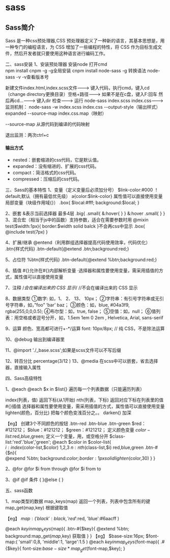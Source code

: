 # sass
## Sass简介

Sass 是一种css预处理器,CSS 预处理器定义了一种新的语言，其基本思想是，用一种专门的编程语言，为 CSS 增加了一些编程的特性，将 CSS 作为目标生成文件，然后开发者就只要使用这种语言进行编码工作。

二、sass安装
1、安装预处理器
安装node
打开cmd  
npm install cnpm -g		-g全局安装
cnpm install node-sass -g	转换语法
node-sass  -v 	-v查看版本号

新建文件index.html,index.scss文件--->
键入代码，执行cmd，键入cd（change directory更换目录）空格+路径--->
如果不是在c盘，键入F:回车 然后再cd...--->
键入dir 检查--->
运行 node-sass index.scss index.css--->
监测机制：
node-sass -w index.scss index.css --output-style（输出样式） expanded --source-map index.css.map（映射）

--source-map   从源代码到编译的代码映射

退出监测：两次ctrl+c

#### 输出方式
* nested：嵌套缩进的css代码，它是默认值。
* expanded：没有缩进的、扩展的css代码。
* compact：简洁格式的css代码。
* compressed：压缩后的css代码。

三、Sass的基本特性
  1、变量（定义变量后必须加分号）
	$link-color:#000 ！default;默认（拥有最低优先级）
	a{color:$link-color} 属性值可以直接使用变量
     局部变量（块级作用域{}）
	.box{
	    $local:#fff;
	    background:$local;
	}

  2、嵌套 &表示当前选择器   最多4层
	.big{
	    .small{
		&:hover{
		}
	    }
	    &:hover .small{
	    }
	}
  3、混合宏（相当于js中的函数）支持参数，适合在需要参数时用
     @mixin test($width:1px){
	border:$width solid balck
     }不会再css中显示
     .box{
	@include test(7px)
     }

  4、扩展/继承 @entend（利用群组选择器提高代码使用效率，代码优化）
     .btn{样式代码}
     .btn-default{@extend .btn;background:red;}

  5、占位符
     %btn{样式代码}
     .btn-default{@extend %btn;background:red;}

  6、插值
     #{}允许在#{}内部解析变量
·选择器和属性要使用变量，需采用插值的方式，属性值可以直接使用变量

  7、注释
	/*会在编译出来的 CSS 显示*/
	//不会在编译出来的 CSS 显示

  8、数据类型
	①数字: 如，1、 2、 13、 10px；
	②字符串：有引号字符串或无引号字符串，如，”foo” ‘bar’ baz；
	③颜色：如，blue, #04a3f9, rgba(255,0,0,0.5);
	④布尔型：如，true, false；
	⑤空值：如，null；
	⑥值列表：用空格或者逗号分开，如，1.5em 1em 0 2em , Helvetica, Arial, sans-serif

  9、运算
颜色、宽高都可进行+-*/运算
 font: 10px/8px;             // 纯 CSS，不是除法运算

  10、@debug	输出到编译器里

  11、@import './_base.scss';如果是scss文件可以不写后缀

  12、转百分比 percentage(3/12 )
  13、@media  在scss中可以嵌套，省去选择器，直接输入属性

四、Sass高级特性

  1、@each
@each $x in $list{}		遍历每一个列表数据（只能遍历列表）

index(列表，值)			返回下标(从1开始)
nth(列表，下标)			返回对应下标在列表里的值
#{}插值			选择器和属性要使用变量，需采用插值的方式，属性值可以直接使用变量
lighten(颜色，百分比)		把每个颜色变浅百分之。。
darken()			加深

【eg】
创建3个不同颜色的按钮  .btn-red  .btn-blue  .btn-green
$red：#121212；
$blue：#121212；
$green：#121212；			定义颜色变量
$color-list:$red,$blue,$green;		定义一个变量，用，或空格分开
$class-list:'red'.'blue','green';
@each $color in $color-list{		
    $i:index($color-list,$color)	1,2,3
    $n:nth($class-list,$i)		red,blue,green
    .btn-#{$n}{				
	@expend %btn;
	background:$color; 		
	border:1px solid lighten($color,30)
    }
}

  2、@for
@for $i from <start> through <end>
@for $i from <start> to <end>

  3、@if
 @if 条件 { }@else { }

五、sass函数

  1、map类型的数据
map_keys(map)		返回一个列表，列表中包含所有的键
map_get(map,key)	根据键取值

【eg】
$map:(
    'black':black,
    'red':$red,
    'blue':#6aacff
)

@each $key in map_keys($map){
    .btn-#{$key}{
	@extend %btn;
	background:map_get($map,$key)	获取值
    }
}
【eg】
$base-size:16px;
$font-map:(
    'small':0,8,
    'middle':1,
    'large':1.5
)
@each $key in map_keys($font-map){
    .#{$key}{
	font-size:$base-size * map_get($font-map,$key);
    }
